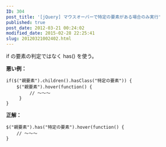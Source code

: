 ```yaml
---
ID: 304
post_title: '[jQuery] マウスオーバーで特定の要素がある場合のみ実行'
published: true
post_date: 2012-03-21 00:24:02
modified_date: 2015-02-28 22:25:41
slug: 20120321002402.html
---
```

if の要素の判定ではなく has() を使う。

<b>悪い例：</b>

<pre><code>if($("親要素").children().hasClass("特定の要素")) {
    $("親要素").hover(function() {
         // ～～～
     }
}
</code></pre>

<b>正解：</b>

<pre><code>$("親要素").has("特定の要素").hover(function() {
    // ～～～
}
</code></pre>